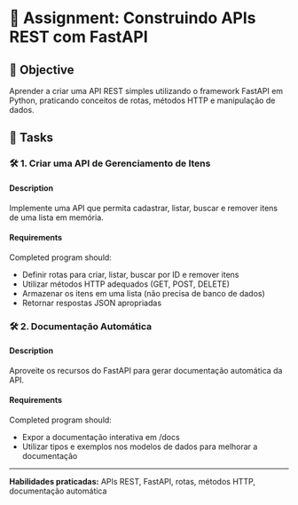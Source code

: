 # 📘 Assignment: Construindo APIs REST com FastAPI

## 🎯 Objective

Aprender a criar uma API REST simples utilizando o framework FastAPI em Python, praticando conceitos de rotas, métodos HTTP e manipulação de dados.

## 📝 Tasks

### 🛠️ 1. Criar uma API de Gerenciamento de Itens

#### Description
Implemente uma API que permita cadastrar, listar, buscar e remover itens de uma lista em memória.

#### Requirements
Completed program should:

- Definir rotas para criar, listar, buscar por ID e remover itens
- Utilizar métodos HTTP adequados (GET, POST, DELETE)
- Armazenar os itens em uma lista (não precisa de banco de dados)
- Retornar respostas JSON apropriadas


### 🛠️ 2. Documentação Automática

#### Description
Aproveite os recursos do FastAPI para gerar documentação automática da API.

#### Requirements
Completed program should:

- Expor a documentação interativa em /docs
- Utilizar tipos e exemplos nos modelos de dados para melhorar a documentação

---

**Habilidades praticadas:** APIs REST, FastAPI, rotas, métodos HTTP, documentação automática

